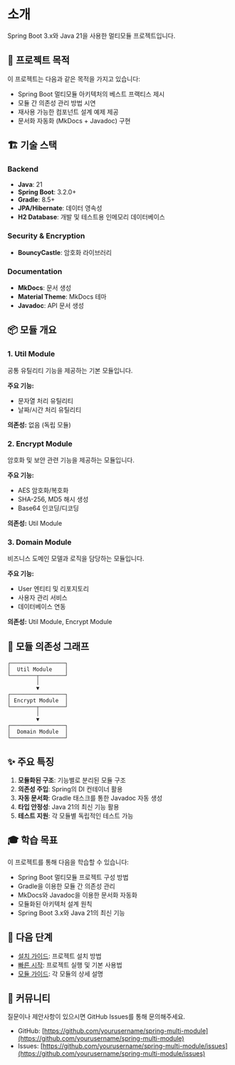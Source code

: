 # 소개

Spring Boot 3.x와 Java 21을 사용한 멀티모듈 프로젝트입니다.

## 🎯 프로젝트 목적

이 프로젝트는 다음과 같은 목적을 가지고 있습니다:

- Spring Boot 멀티모듈 아키텍처의 베스트 프랙티스 제시
- 모듈 간 의존성 관리 방법 시연
- 재사용 가능한 컴포넌트 설계 예제 제공
- 문서화 자동화 (MkDocs + Javadoc) 구현

## 🏗️ 기술 스택

### Backend
- **Java**: 21
- **Spring Boot**: 3.2.0+
- **Gradle**: 8.5+
- **JPA/Hibernate**: 데이터 영속성
- **H2 Database**: 개발 및 테스트용 인메모리 데이터베이스

### Security & Encryption
- **BouncyCastle**: 암호화 라이브러리

### Documentation
- **MkDocs**: 문서 생성
- **Material Theme**: MkDocs 테마
- **Javadoc**: API 문서 생성

## 📦 모듈 개요

### 1. Util Module
공통 유틸리티 기능을 제공하는 기본 모듈입니다.

**주요 기능:**
- 문자열 처리 유틸리티
- 날짜/시간 처리 유틸리티

**의존성:** 없음 (독립 모듈)

### 2. Encrypt Module
암호화 및 보안 관련 기능을 제공하는 모듈입니다.

**주요 기능:**
- AES 암호화/복호화
- SHA-256, MD5 해시 생성
- Base64 인코딩/디코딩

**의존성:** Util Module

### 3. Domain Module
비즈니스 도메인 모델과 로직을 담당하는 모듈입니다.

**주요 기능:**
- User 엔티티 및 리포지토리
- 사용자 관리 서비스
- 데이터베이스 연동

**의존성:** Util Module, Encrypt Module

## 🔄 모듈 의존성 그래프

```
┌─────────────────┐
│  Util Module    │
└────────┬────────┘
         │
         ▼
┌─────────────────┐
│ Encrypt Module  │
└────────┬────────┘
         │
         ▼
┌─────────────────┐
│  Domain Module  │
└─────────────────┘
```

## ✨ 주요 특징

1. **모듈화된 구조**: 기능별로 분리된 모듈 구조
2. **의존성 주입**: Spring의 DI 컨테이너 활용
3. **자동 문서화**: Gradle 태스크를 통한 Javadoc 자동 생성
4. **타입 안정성**: Java 21의 최신 기능 활용
5. **테스트 지원**: 각 모듈별 독립적인 테스트 가능

## 🎓 학습 목표

이 프로젝트를 통해 다음을 학습할 수 있습니다:

- Spring Boot 멀티모듈 프로젝트 구성 방법
- Gradle을 이용한 모듈 간 의존성 관리
- MkDocs와 Javadoc을 이용한 문서화 자동화
- 모듈화된 아키텍처 설계 원칙
- Spring Boot 3.x와 Java 21의 최신 기능

## 📖 다음 단계

- [설치 가이드](installation.md): 프로젝트 설치 방법
- [빠른 시작](quick-start.md): 프로젝트 실행 및 기본 사용법
- [모듈 가이드](../modules/util-module.md): 각 모듈의 상세 설명

## 🤝 커뮤니티

질문이나 제안사항이 있으시면 GitHub Issues를 통해 문의해주세요.

- GitHub: [https://github.com/yourusername/spring-multi-module](https://github.com/yourusername/spring-multi-module)
- Issues: [https://github.com/yourusername/spring-multi-module/issues](https://github.com/yourusername/spring-multi-module/issues)
